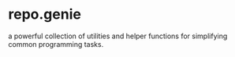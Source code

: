 # repo.genie
a powerful collection of utilities and helper functions for simplifying common programming tasks.
